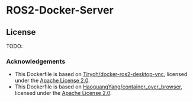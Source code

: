 # ROS2-Docker-Server

## License

TODO:

### Acknowledgements

-   This Dockerfile is based on [Tiryoh/docker-ros2-desktop-vnc](), licensed under the [Apache License 2.0](https://github.com/Tiryoh/docker-ros2-desktop-vnc/blob/92d934e995fb50515be1ca3ae165c1e348b2de80/LICENSE).
-   This Dockerfile is based on [HaoguangYang/container_over_browser](https://github.com/HaoguangYang/container_over_browser/tree/mfet442), licensed under the [Apache License 2.0](https://github.com/HaoguangYang/container_over_browser/blob/fb23abdb56a76aa2c0fc616697005bcc4fa4c845/LICENSE).
